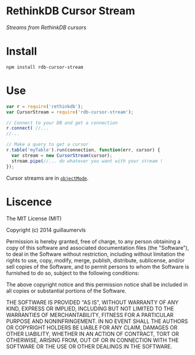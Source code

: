 RethinkDB Cursor Stream
=======================

*Streams from RethinkDB cursors*

# Install

```
npm install rdb-cursor-stream
```

# Use

```javascript
var r = require('rethinkdb');
var CursorStream = require('rdb-cursor-stream');

// Connect to your DB and get a connection
r.connect( //...
//...

// Make a query to get a cursor
r.table('myTable').run(connection, function(err, cursor) {
  var stream = new CursorStream(cursor);
  stream.pipe(//... do whatever you want with your stream !
});
```

Cursor streams are in [`objectMode`](http://nodejs.org/api/stream.html#stream_new_stream_readable_options).

# Liscence

The MIT License (MIT)

Copyright (c) 2014 guillaumervls

Permission is hereby granted, free of charge, to any person obtaining a copy of
this software and associated documentation files (the "Software"), to deal in
the Software without restriction, including without limitation the rights to
use, copy, modify, merge, publish, distribute, sublicense, and/or sell copies of
the Software, and to permit persons to whom the Software is furnished to do so,
subject to the following conditions:

The above copyright notice and this permission notice shall be included in all
copies or substantial portions of the Software.

THE SOFTWARE IS PROVIDED "AS IS", WITHOUT WARRANTY OF ANY KIND, EXPRESS OR
IMPLIED, INCLUDING BUT NOT LIMITED TO THE WARRANTIES OF MERCHANTABILITY, FITNESS
FOR A PARTICULAR PURPOSE AND NONINFRINGEMENT. IN NO EVENT SHALL THE AUTHORS OR
COPYRIGHT HOLDERS BE LIABLE FOR ANY CLAIM, DAMAGES OR OTHER LIABILITY, WHETHER
IN AN ACTION OF CONTRACT, TORT OR OTHERWISE, ARISING FROM, OUT OF OR IN
CONNECTION WITH THE SOFTWARE OR THE USE OR OTHER DEALINGS IN THE SOFTWARE.

